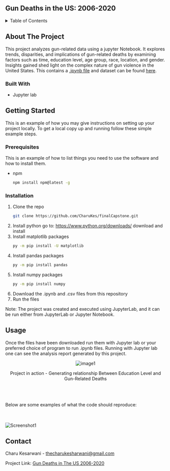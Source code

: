 ## Gun Deaths in the US: 2006-2020

<!-- TABLE OF CONTENTS -->
<details>
  <summary>Table of Contents</summary>
  <ol>
    <li>
      <a href="#about-the-project">About The Project</a>
      <ul>
        <li><a href="#built-with">Built With</a></li>
      </ul>
    </li>
    <li>
      <a href="#getting-started">Getting Started</a>
      <ul>
        <li><a href="#prerequisites">Prerequisites</a></li>
        <li><a href="#installation">Installation</a></li>
      </ul>
    </li>
    <li><a href="#usage">Usage</a></li>
    <li><a href="#contact">Contact</a></li>
  </ol>
</details>

<!-- ABOUT THE PROJECT -->
## About The Project

This project analyzes gun-related data using a jupyter Notebook. It explores trends, disparities, and implications of gun-related deaths by examining factors such as time, education level, age group, race, location, and gender. Insights gained shed light on the complex nature of gun violence in the United States. This contains a [.ipynb file](https://github.com/CharuKes/finalCapstone/blob/main/other_projects/gun_deaths_in_the_US_2006-2020/gun-deaths-in-the-us-2006-2020.ipynb) and
dataset can be found [here](https://www.kaggle.com/code/charukesharwani/gun-deaths-in-the-us-2006-2020/input).

### Built With

* Jupyter lab

<!-- GETTING STARTED -->
## Getting Started

This is an example of how you may give instructions on setting up your project locally.
To get a local copy up and running follow these simple example steps.

### Prerequisites

This is an example of how to list things you need to use the software and how to install them.
* npm
  ```sh
  npm install npm@latest -g
  ```

### Installation

1. Clone the repo
   ```sh
   git clone https://github.com/CharuKes/finalCapstone.git
   ```
2. Install python
   go to: https://www.python.org/downloads/
   download and install
3. Install matplotlib packages
   ```sh
   py -m pip install -U matplotlib
   ```
4. Install pandas packages
   ```sh
   py -m pip install pandas
   ```
5. Install numpy packages
   ```sh
   py -m pip install numpy
   ```
6. Download the .ipynb and .csv files from this repository
7. Run the files   

Note: The project was created and executed using JupyterLab, and it can be run either from JupyterLab or Jupyter Notebook.




<!-- USAGE EXAMPLES -->
## Usage

Once the files have been downloaded run them with Jupyter lab or your preferred choice of program to run .ipynb files.
Running with Jupyter lab one can see the analysis report generated by this project.

    

<div align="center">

![image1](https://github.com/CharuKes/finalCapstone/assets/130187549/56296619-b0ed-4ae6-8254-05ffde95fb15) 

Project in action - Generating relationship Between Education Level and Gun-Related Deaths</br>
</div>
<br></br>
<br>Below are some examples of what the code should reproduce:</br>
<br></br>

![Screenshot1](https://github.com/CharuKes/finalCapstone/assets/130187549/83fb4894-8273-4285-a2d4-8a6b147d8cf7)


<!-- CONTACT -->
## Contact

Charu Kesarwani - thecharukesharwani@gmail.com

Project Link: [Gun Deaths in The US 2006-2020](https://github.com/CharuKes/finalCapstone/tree/main/other_projects/gun_deaths_in_the_US_2006-2020)
